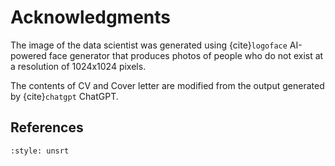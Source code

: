 # Acknowledgments

The image of the data scientist was generated using {cite}`logoface` AI-powered face generator that produces photos of people who do not exist at a resolution of 1024x1024 pixels.

The contents of CV and Cover letter are modified from the output generated by {cite}`chatgpt` ChatGPT.

## References
```{bibliography}
:style: unsrt
```


